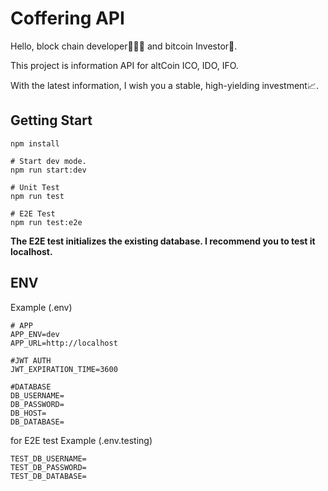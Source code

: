 # Coffering API

Hello, block chain developer🧑🏻‍💻 and bitcoin Investor🤑.

This project is information API for altCoin ICO, IDO, IFO.

With the latest information, I wish you a stable, high-yielding investment📈.

## Getting Start

```
npm install

# Start dev mode.
npm run start:dev

# Unit Test
npm run test

# E2E Test
npm run test:e2e
```

**The E2E test initializes the existing database. I recommend you to test it localhost.**

## ENV

Example (.env)

```
# APP
APP_ENV=dev
APP_URL=http://localhost

#JWT AUTH
JWT_EXPIRATION_TIME=3600

#DATABASE
DB_USERNAME=
DB_PASSWORD=
DB_HOST=
DB_DATABASE=
```

for E2E test Example (.env.testing)

```
TEST_DB_USERNAME=
TEST_DB_PASSWORD=
TEST_DB_DATABASE=
```
